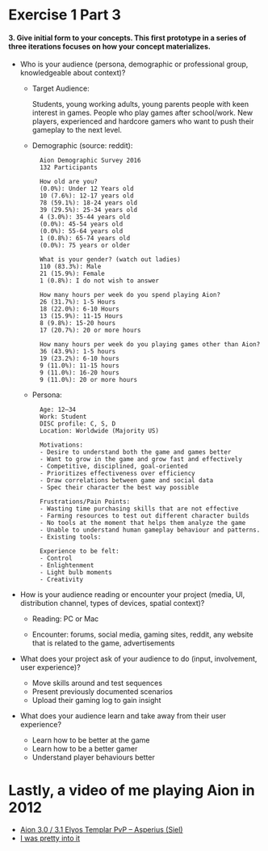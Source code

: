 # Exercise 1 Part 3

#### 3. Give initial form to your concepts. This first prototype in a series of three iterations focuses on how your concept materializes.

- Who is your audience (persona, demographic or professional group, knowledgeable about context)?

    - Target Audience: 
    
        Students, young working adults, young parents people with keen interest in games. People who play games after school/work. New players, experienced and hardcore gamers who want to push their gameplay to the next level.

    - Demographic (source: reddit):
    
            Aion Demographic Survey 2016
            132 Participants

            How old are you?
            (0.0%): Under 12 Years old
            10 (7.6%): 12-17 years old
            78 (59.1%): 18-24 years old
            39 (29.5%): 25-34 years old
            4 (3.0%): 35-44 years old
            (0.0%): 45-54 years old
            (0.0%): 55-64 years old
            1 (0.8%): 65-74 years old
            (0.0%): 75 years or older
            
            What is your gender? (watch out ladies)
            110 (83.3%): Male
            21 (15.9%): Female
            1 (0.8%): I do not wish to answer
            
            How many hours per week do you spend playing Aion?
            26 (31.7%): 1-5 Hours
            18 (22.0%): 6-10 Hours
            13 (15.9%): 11-15 Hours
            8 (9.8%): 15-20 hours
            17 (20.7%): 20 or more hours
            
            How many hours per week do you playing games other than Aion?
            36 (43.9%): 1-5 hours
            19 (23.2%): 6-10 hours
            9 (11.0%): 11-15 hours
            9 (11.0%): 16-20 hours
            9 (11.0%): 20 or more hours

    - Persona:

            Age: 12–34
            Work: Student
            DISC profile: C, S, D
            Location: Worldwide (Majority US)
            
            Motivations:
            - Desire to understand both the game and games better
            - Want to grow in the game and grow fast and effectively
            - Competitive, disciplined, goal-oriented
            - Prioritizes effectiveness over efficiency
            - Draw correlations between game and social data
            - Spec their character the best way possible
    
            Frustrations/Pain Points:
            - Wasting time purchasing skills that are not effective
            - Farming resources to test out different character builds
            - No tools at the moment that helps them analyze the game
            - Unable to understand human gameplay behaviour and patterns.
            - Existing tools: 
            
            Experience to be felt:
            - Control
            - Enlightenment
            - Light bulb moments
            - Creativity
            
    
- How is your audience reading or encounter your project (media, UI, distribution channel, types of devices, spatial context)?
    
    - Reading: PC or Mac
        
    - Encounter: forums, social media, gaming sites, reddit, any website that is related to the game, advertisements

- What does your project ask of your audience to do (input, involvement, user experience)?
    - Move skills around and test sequences
    - Present previously documented scenarios
    - Upload their gaming log to gain insight


- What does your audience learn and take away from their user experience?
    - Learn how to be better at the game
    - Learn how to be a better gamer
    - Understand player behaviours better


# Lastly, a video of me playing Aion in 2012
- [Aion 3.0 / 3.1 Elyos Templar PvP – Asperius (Siel)](https://www.youtube.com/watch?v=8AkRxaQ6_ik)
- [I was pretty into it](https://www.google.com/search?num=100&q=asperius+site%3Ahttps%3A%2F%2Fforums.na.aiononline.com%2F&oq=asperius+site%3Ahttps%3A%2F%2Fforums.na.aiononline.com%2F&gs_l=serp.3...488.2580.0.2749.17.13.4.0.0.0.123.1034.11j2.13.0....0...1c.1.64.serp..3.0.0.Ftb-G-KrTT4)